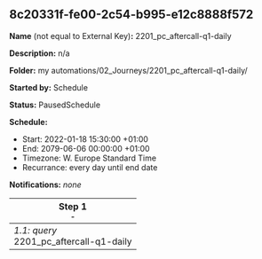 ## 8c20331f-fe00-2c54-b995-e12c8888f572

**Name** (not equal to External Key)**:** 2201_pc_aftercall-q1-daily

**Description:** n/a

**Folder:** my automations/02_Journeys/2201_pc_aftercall-q1-daily/

**Started by:** Schedule

**Status:** PausedSchedule

**Schedule:**

* Start: 2022-01-18 15:30:00 +01:00
* End: 2079-06-06 00:00:00 +01:00
* Timezone: W. Europe Standard Time
* Recurrance: every day until end date

**Notifications:** _none_


| Step 1<br>_<small>-</small>_ |
| --- |
| _1.1: query_<br>2201_pc_aftercall-q1-daily |
